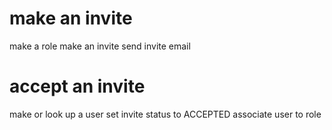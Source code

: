 make an invite
==============
make a role
make an invite
send invite email


accept an invite
================
make or look up a user
set invite status to ACCEPTED
associate user to role
